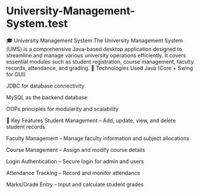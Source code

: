 # University-Management-System.test
🎓 University Management System The University Management System (UMS) is a comprehensive Java-based desktop application designed to streamline and manage various university operations efficiently. It covers essential modules such as student registration, course management, faculty records, attendance, and grading.
🔧 Technologies Used
Java (Core + Swing for GUI)

JDBC for database connectivity

MySQL as the backend database

OOPs principles for modularity and scalability

📌 Key Features
Student Management – Add, update, view, and delete student records

Faculty Management – Manage faculty information and subject allocations

Course Management – Assign and modify course details

Login Authentication – Secure login for admin and users

Attendance Tracking – Record and monitor attendance

Marks/Grade Entry – Input and calculate student grades
